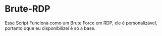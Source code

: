 # Brute-RDP
Esse Script Funciona como um Brute Force em RDP, ele é personalizável, portanto oque eu disponibilizei é só a base.
